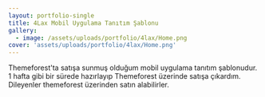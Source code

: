 ```yaml
---
layout: portfolio-single
title: 4Lax Mobil Uygulama Tanıtım Şablonu
gallery:
  - image: /assets/uploads/portfolio/4lax/Home.png
cover: 'assets/uploads/portfolio/4lax/Home.png'
---
```


Themeforest'ta satışa sunmuş olduğum mobil uygulama tanıtım şablonudur. 1 hafta gibi bir sürede hazırlayıp Themeforest üzerinde satışa çıkardım. Dileyenler themeforest üzerinden satın alabilirler.
